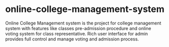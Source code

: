 # online-college-management-system
Online College Management system is the project for college management system with features like classes pre-admission procedure and online voting system for class representative.
Rich user interface for admin provides full control and manage voting and admission process.
